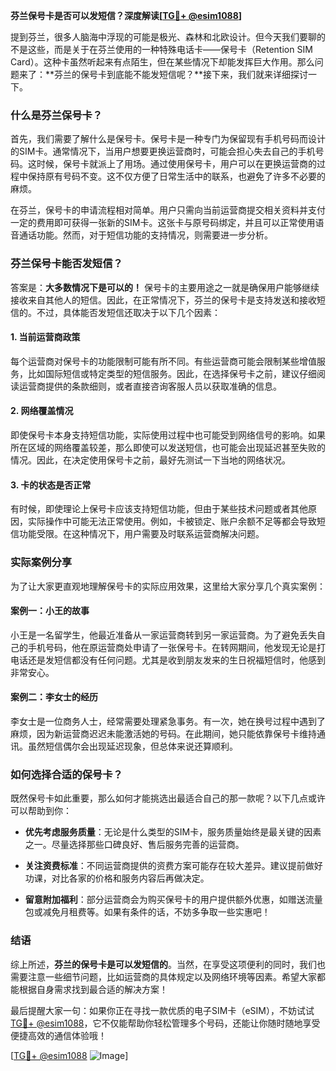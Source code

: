 **芬兰保号卡是否可以发短信？深度解读[[TG💪+ @esim1088](https://t.me/s/esim1088)]**

提到芬兰，很多人脑海中浮现的可能是极光、森林和北欧设计。但今天我们要聊的不是这些，而是关于在芬兰使用的一种特殊电话卡——保号卡（Retention SIM Card）。这种卡虽然听起来有点陌生，但在某些情况下却能发挥巨大作用。那么问题来了：**芬兰的保号卡到底能不能发短信呢？**接下来，我们就来详细探讨一下。

### 什么是芬兰保号卡？

首先，我们需要了解什么是保号卡。保号卡是一种专门为保留现有手机号码而设计的SIM卡。通常情况下，当用户想要更换运营商时，可能会担心失去自己的手机号码。这时候，保号卡就派上了用场。通过使用保号卡，用户可以在更换运营商的过程中保持原有号码不变。这不仅方便了日常生活中的联系，也避免了许多不必要的麻烦。

在芬兰，保号卡的申请流程相对简单。用户只需向当前运营商提交相关资料并支付一定的费用即可获得一张新的SIM卡。这张卡与原号码绑定，并且可以正常使用语音通话功能。然而，对于短信功能的支持情况，则需要进一步分析。

### 芬兰保号卡能否发短信？

答案是：**大多数情况下是可以的！** 保号卡的主要用途之一就是确保用户能够继续接收来自其他人的短信。因此，在正常情况下，芬兰的保号卡是支持发送和接收短信的。不过，具体能否发短信还取决于以下几个因素：

#### 1. 当前运营商政策

每个运营商对保号卡的功能限制可能有所不同。有些运营商可能会限制某些增值服务，比如国际短信或特定类型的短信服务。因此，在选择保号卡之前，建议仔细阅读运营商提供的条款细则，或者直接咨询客服人员以获取准确的信息。

#### 2. 网络覆盖情况

即使保号卡本身支持短信功能，实际使用过程中也可能受到网络信号的影响。如果所在区域的网络覆盖较差，那么即使可以发送短信，也可能会出现延迟甚至失败的情况。因此，在决定使用保号卡之前，最好先测试一下当地的网络状况。

#### 3. 卡的状态是否正常

有时候，即使理论上保号卡应该支持短信功能，但由于某些技术问题或者其他原因，实际操作中可能无法正常使用。例如，卡被锁定、账户余额不足等都会导致短信功能受限。在这种情况下，用户需要及时联系运营商解决问题。

### 实际案例分享

为了让大家更直观地理解保号卡的实际应用效果，这里给大家分享几个真实案例：

#### 案例一：小王的故事

小王是一名留学生，他最近准备从一家运营商转到另一家运营商。为了避免丢失自己的手机号码，他在原运营商处申请了一张保号卡。在转网期间，他发现无论是打电话还是发短信都没有任何问题。尤其是收到朋友发来的生日祝福短信时，他感到非常安心。

#### 案例二：李女士的经历

李女士是一位商务人士，经常需要处理紧急事务。有一次，她在换号过程中遇到了麻烦，因为新运营商迟迟未能激活她的号码。在此期间，她只能依靠保号卡维持通讯。虽然短信偶尔会出现延迟现象，但总体来说还算顺利。

### 如何选择合适的保号卡？

既然保号卡如此重要，那么如何才能挑选出最适合自己的那一款呢？以下几点或许可以帮助到你：

- **优先考虑服务质量**：无论是什么类型的SIM卡，服务质量始终是最关键的因素之一。尽量选择那些口碑良好、售后服务完善的运营商。
  
- **关注资费标准**：不同运营商提供的资费方案可能存在较大差异。建议提前做好功课，对比各家的价格和服务内容后再做决定。

- **留意附加福利**：部分运营商会为购买保号卡的用户提供额外优惠，如赠送流量包或减免月租费等。如果有条件的话，不妨多争取一些实惠吧！

### 结语

综上所述，**芬兰的保号卡是可以发短信的**。当然，在享受这项便利的同时，我们也需要注意一些细节问题，比如运营商的具体规定以及网络环境等因素。希望大家都能根据自身需求找到最合适的解决方案！

最后提醒大家一句：如果你正在寻找一款优质的电子SIM卡（eSIM），不妨试试[TG💪+ @esim1088](https://t.me/s/esim1088)，它不仅能帮助你轻松管理多个号码，还能让你随时随地享受便捷高效的通信体验哦！

[[TG💪+ @esim1088](https://t.me/s/esim1088) ![Image](https://i.postimg.cc/4NQfJmqS/Snipaste-2025-05-13-00-14-12.png)]